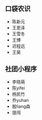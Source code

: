 ## 口袋农识

- 陈新元
- 王恩泽
- 王雪冬
- 王博
- 迟程远
- 王昊



## 社团小程序

- 李晓萌
- 陈yifei
- 杨凯竹
- 乔yuhan
- 殷liang森
- 提闯